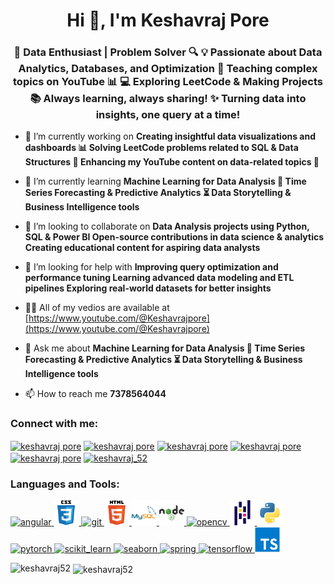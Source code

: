 <h1 align="center">Hi 👋, I'm Keshavraj Pore</h1>
<h3 align="center">🚀 Data Enthusiast | Problem Solver 🔍 💡 Passionate about Data Analytics, Databases, and Optimization 🎥 Teaching complex topics on YouTube 📊 💻 Exploring LeetCode & Making Projects 📚 Always learning, always sharing! ✨ Turning data into insights, one query at a time!</h3>



- 🔭 I’m currently working on **Creating insightful data visualizations and dashboards 📊 Solving LeetCode problems related to SQL & Data Structures 📌 Enhancing my YouTube content on data-related topics 🎥**

- 🌱 I’m currently learning **Machine Learning for Data Analysis 🧠 Time Series Forecasting & Predictive Analytics ⏳ Data Storytelling & Business Intelligence tools**

- 👯 I’m looking to collaborate on **Data Analysis projects using Python, SQL & Power BI Open-source contributions in data science & analytics Creating educational content for aspiring data analysts**

- 🤝 I’m looking for help with **Improving query optimization and performance tuning Learning advanced data modeling and ETL pipelines Exploring real-world datasets for better insights**

- 👨‍💻 All of my vedios are available at [https://www.youtube.com/@Keshavrajpore](https://www.youtube.com/@Keshavrajpore)

- 💬 Ask me about **Machine Learning for Data Analysis 🧠 Time Series Forecasting & Predictive Analytics ⏳ Data Storytelling & Business Intelligence tools**

- 📫 How to reach me **7378564044**

<h3 align="left">Connect with me:</h3>
<p align="left">
<a href="https://linkedin.com/in/keshavraj pore" target="blank"><img align="center" src="https://raw.githubusercontent.com/rahuldkjain/github-profile-readme-generator/master/src/images/icons/Social/linked-in-alt.svg" alt="keshavraj pore" height="30" width="40" /></a>
<a href="https://kaggle.com/keshavraj pore" target="blank"><img align="center" src="https://raw.githubusercontent.com/rahuldkjain/github-profile-readme-generator/master/src/images/icons/Social/kaggle.svg" alt="keshavraj pore" height="30" width="40" /></a>
<a href="https://instagram.com/keshavraj pore" target="blank"><img align="center" src="https://raw.githubusercontent.com/rahuldkjain/github-profile-readme-generator/master/src/images/icons/Social/instagram.svg" alt="keshavraj pore" height="30" width="40" /></a>
<a href="https://www.youtube.com/c/keshavraj pore" target="blank"><img align="center" src="https://raw.githubusercontent.com/rahuldkjain/github-profile-readme-generator/master/src/images/icons/Social/youtube.svg" alt="keshavraj pore" height="30" width="40" /></a>
<a href="https://www.hackerrank.com/keshavraj pore" target="blank"><img align="center" src="https://raw.githubusercontent.com/rahuldkjain/github-profile-readme-generator/master/src/images/icons/Social/hackerrank.svg" alt="keshavraj pore" height="30" width="40" /></a>
<a href="https://www.leetcode.com/keshavraj_52" target="blank"><img align="center" src="https://raw.githubusercontent.com/rahuldkjain/github-profile-readme-generator/master/src/images/icons/Social/leet-code.svg" alt="keshavraj_52" height="30" width="40" /></a>
</p>

<h3 align="left">Languages and Tools:</h3>
<p align="left"> <a href="https://angular.io" target="_blank" rel="noreferrer"> <img src="https://angular.io/assets/images/logos/angular/angular.svg" alt="angular" width="40" height="40"/> </a> <a href="https://www.w3schools.com/css/" target="_blank" rel="noreferrer"> <img src="https://raw.githubusercontent.com/devicons/devicon/master/icons/css3/css3-original-wordmark.svg" alt="css3" width="40" height="40"/> </a> <a href="https://git-scm.com/" target="_blank" rel="noreferrer"> <img src="https://www.vectorlogo.zone/logos/git-scm/git-scm-icon.svg" alt="git" width="40" height="40"/> </a> <a href="https://www.w3.org/html/" target="_blank" rel="noreferrer"> <img src="https://raw.githubusercontent.com/devicons/devicon/master/icons/html5/html5-original-wordmark.svg" alt="html5" width="40" height="40"/> </a> <a href="https://www.mysql.com/" target="_blank" rel="noreferrer"> <img src="https://raw.githubusercontent.com/devicons/devicon/master/icons/mysql/mysql-original-wordmark.svg" alt="mysql" width="40" height="40"/> </a> <a href="https://nodejs.org" target="_blank" rel="noreferrer"> <img src="https://raw.githubusercontent.com/devicons/devicon/master/icons/nodejs/nodejs-original-wordmark.svg" alt="nodejs" width="40" height="40"/> </a> <a href="https://opencv.org/" target="_blank" rel="noreferrer"> <img src="https://www.vectorlogo.zone/logos/opencv/opencv-icon.svg" alt="opencv" width="40" height="40"/> </a> <a href="https://pandas.pydata.org/" target="_blank" rel="noreferrer"> <img src="https://raw.githubusercontent.com/devicons/devicon/2ae2a900d2f041da66e950e4d48052658d850630/icons/pandas/pandas-original.svg" alt="pandas" width="40" height="40"/> </a> <a href="https://www.python.org" target="_blank" rel="noreferrer"> <img src="https://raw.githubusercontent.com/devicons/devicon/master/icons/python/python-original.svg" alt="python" width="40" height="40"/> </a> <a href="https://pytorch.org/" target="_blank" rel="noreferrer"> <img src="https://www.vectorlogo.zone/logos/pytorch/pytorch-icon.svg" alt="pytorch" width="40" height="40"/> </a> <a href="https://scikit-learn.org/" target="_blank" rel="noreferrer"> <img src="https://upload.wikimedia.org/wikipedia/commons/0/05/Scikit_learn_logo_small.svg" alt="scikit_learn" width="40" height="40"/> </a> <a href="https://seaborn.pydata.org/" target="_blank" rel="noreferrer"> <img src="https://seaborn.pydata.org/_images/logo-mark-lightbg.svg" alt="seaborn" width="40" height="40"/> </a> <a href="https://spring.io/" target="_blank" rel="noreferrer"> <img src="https://www.vectorlogo.zone/logos/springio/springio-icon.svg" alt="spring" width="40" height="40"/> </a> <a href="https://www.tensorflow.org" target="_blank" rel="noreferrer"> <img src="https://www.vectorlogo.zone/logos/tensorflow/tensorflow-icon.svg" alt="tensorflow" width="40" height="40"/> </a> <a href="https://www.typescriptlang.org/" target="_blank" rel="noreferrer"> <img src="https://raw.githubusercontent.com/devicons/devicon/master/icons/typescript/typescript-original.svg" alt="typescript" width="40" height="40"/> </a> </p>

<p><img align="left" src="https://github-readme-stats.vercel.app/api/top-langs?username=keshavraj52&show_icons=true&locale=en&layout=compact" alt="keshavraj52" /></p>

<p>&nbsp;<img align="center" src="https://github-readme-stats.vercel.app/api?username=keshavraj52&show_icons=true&locale=en" alt="keshavraj52" /></p>

